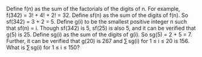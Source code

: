 
Define f(n) as the sum of the factorials of the digits of n. For example, f(342) = 3! + 4! + 2! = 32.
Define sf(n) as the sum of the digits of f(n). So sf(342) = 3 + 2 = 5.
Define g(i) to be the smallest positive integer n such that sf(n) = i. Though sf(342) is 5, sf(25) is also 5, and it can be verified that g(5) is 25.
Define sg(i) as the sum of the digits of g(i). So sg(5) = 2 + 5 = 7.
Further, it can be verified that g(20) is 267 and &#8721;&#8201;sg(i) for 1 &#8804; i &#8804; 20 is 156.
What is &#8721;&#8201;sg(i) for 1 &#8804; i &#8804; 150?
